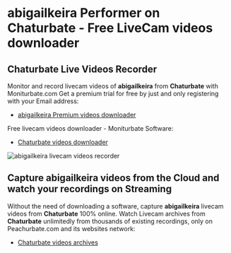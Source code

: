 # abigailkeira Performer on Chaturbate - Free LiveCam videos downloader

## Chaturbate Live Videos Recorder

Monitor and record livecam videos of **abigailkeira** from **Chaturbate** with Moniturbate.com
Get a premium trial for free by just and only registering with your Email address:
* [abigailkeira Premium videos downloader](https://moniturbate.com/request-demo-licence-key.html)

Free livecam videos downloader - Moniturbate Software:
* [Chaturbate videos downloader](https://moniturbate.com/moniturbate-download-software.html)

![abigailkeira livecam videos recorder](https://peachurnet.com/templates/moniturbate-software.png)


## Capture abigailkeira videos from the Cloud and watch your recordings on Streaming

Without the need of downloading a software, capture **abigailkeira** livecam videos from **Chaturbate** 100% online.
Watch Livecam archives from **Chaturbate** unlimitedly from thousands of existing recordings, only on Peachurbate.com and its websites network:
* [Chaturbate videos archives](https://peachurnet.com/)